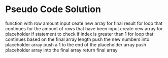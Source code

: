 # Pseudo Code Solution
function with row amount input
    ceate new array for final result
    for loop that continues for the amount of rows that have been input
        create new array for placeholder
        if statement to check if index is greater than 1
            for loop that continues based on the final array length
                push the new numbers into placeholder array
            push a 1 to the end of the placeholder array
        push placeholder array into the final array
    return final array
    